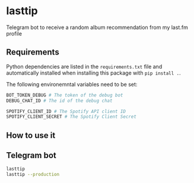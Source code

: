 # lasttip
Telegram bot to receive a random album recommendation from my last.fm profile


## Requirements
Python dependencies are listed in the `requirements.txt` file and automatically installed when installing this package with 
`pip install .`.

The following environemntal variables need to be set:

```bash
BOT_TOKEN_DEBUG # The token of the debug bot
DEBUG_CHAT_ID # The id of the debug chat

SPOTIFY_CLIENT_ID # The Spotify API client ID
SPOTIFY_CLIENT_SECRET # The Spotify Client Secret
```

## How to use it
## Telegram bot
```bash
lasttip 
lasttip --production 
```